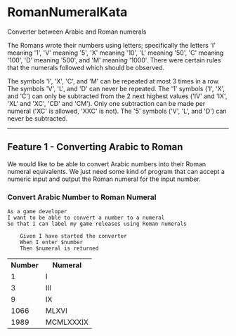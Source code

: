 # RomanNumeralKata

Converter between Arabic and Roman numerals

The Romans wrote their numbers using letters; specifically the letters 'I' meaning '1', 'V' meaning '5', 'X' meaning '10', 'L' meaning '50', 'C' meaning '100', 'D' meaning '500', and 'M' meaning '1000'. There were certain rules that the numerals followed which should be observed.

The symbols 'I', 'X', 'C', and 'M' can be repeated at most 3 times in a row. The symbols 'V', 'L', and 'D' can never be repeated. The '1' symbols ('I', 'X', and 'C') can only be subtracted from the 2 next highest values ('IV' and 'IX', 'XL' and 'XC', 'CD' and 'CM'). Only one subtraction can be made per numeral ('XC' is allowed, 'XXC' is not). The '5' symbols ('V', 'L', and 'D') can never be subtracted.

***


## Feature 1 - Converting Arabic to Roman

We would like to be able to convert Arabic numbers into their Roman numeral equivalents. We just need some kind of program that can accept a numeric input and output the Roman numeral for the input number.

### Convert Arabic Number to Roman Numeral

    As a game developer
    I want to be able to convert a number to a numeral
    So that I can label my game releases using Roman numerals

        Given I have started the converter
        When I enter $number
        Then $numeral is returned

<table>
    <tr>
        <th>Number</th>
        <th>Numeral</th>
    </tr>
    <tr>
        <td>1</td>
        <td>I</td>
    </tr>
    <tr>
        <td>3</td>
        <td>III</td>
    </tr>
    <tr>
        <td>9</td>
        <td>IX</td>
    </tr>
    <tr>
        <td>1066</td>
        <td>MLXVI</td>
    </tr>
    <tr>
        <td>1989</td>
        <td>MCMLXXXIX</td>
    </tr>
</table>

